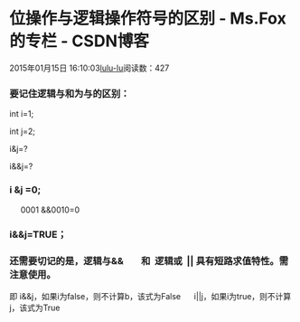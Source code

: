 # 位操作与逻辑操作符号的区别 - Ms.Fox的专栏 - CSDN博客
2015年01月15日 16:10:03[lulu-lu](https://me.csdn.net/smbluesky)阅读数：427
> 
### 要记住逻辑与和为与的区别：
> 
> 
int i=1;
> 
int j=2;
> 
i&j=?
> 
i&&j=?
### i &j =0;
> 
     0001
&&0010=0
### i&&j=TRUE；
### 还需要切记的是，逻辑与&&        和  逻辑或  || 具有短路求值特性。需注意使用。
即 i&&j，如果i为false，则不计算b，该式为False
     i||j，如果i为true，则不计算j，该式为True
